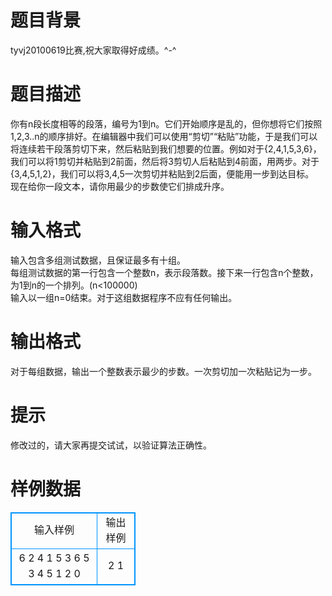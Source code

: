 # 

 
 # 题目背景 
tyvj20100619比赛,祝大家取得好成绩。^-^<BR> 

 
 # 题目描述 
你有n段长度相等的段落，编号为1到n。它们开始顺序是乱的，但你想将它们按照1,2,3..n的顺序排好。在编辑器中我们可以使用“剪切”“粘贴”功能，于是我们可以将连续若干段落剪切下来，然后粘贴到我们想要的位置。例如对于{2,4,1,5,3,6}，我们可以将1剪切并粘贴到2前面，然后将3剪切人后粘贴到4前面，用两步。对于{3,4,5,1,2}，我们可以将3,4,5一次剪切并粘贴到2后面，便能用一步到达目标。<BR>现在给你一段文本，请你用最少的步数使它们排成升序。<BR> 

 
 # 输入格式 
输入包含多组测试数据，且保证最多有十组。<BR>每组测试数据的第一行包含一个整数n，表示段落数。接下来一行包含n个整数，为1到n的一个排列。(n&lt;100000)<BR>输入以一组n=0结束。对于这组数据程序不应有任何输出。<BR> 

 
 # 输出格式 
对于每组数据，输出一个整数表示最少的步数。一次剪切加一次粘贴记为一步。 

 
 # 提示 
修改过的，请大家再提交试试，以验证算法正确性。 
# 样例数据
<style>
        table,table tr th, table tr td { border:1px solid #0094ff; }
        table { width: 200px; min-height: 25px; line-height: 25px; text-align: center; border-collapse: collapse;}   
    </style>
<table>
	<tr>
		<td>输入样例</td>
		<td>输出样例</td>
	</tr>
<tr><td>6
2 4 1 5 3 6
5
3 4 5 1 2
0
</td><td>2
1</td></tr></table>
